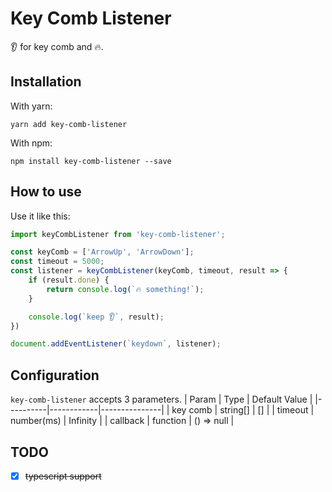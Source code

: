 # Key Comb Listener

👂 for key comb and 🔥.

## Installation

With yarn:
```
yarn add key-comb-listener
```

With npm:
```
npm install key-comb-listener --save
```

## How to use

Use it like this:

```javascript
import keyCombListener from 'key-comb-listener';

const keyComb = ['ArrowUp', 'ArrowDown'];
const timeout = 5000;
const listener = keyCombListener(keyComb, timeout, result => {
    if (result.done) {
        return console.log(`🔥 something!`);
    }

    console.log(`keep 👂`, result);
})

document.addEventListener(`keydown`, listener);
```

## Configuration

`key-comb-listener` accepts 3 parameters.
| Param    | Type       | Default Value |
|----------|------------|---------------|
| key comb | string[]   | []            |
| timeout  | number(ms) | Infinity      |
| callback | function   | () => null    |

## TODO
- [x] ~~typescript support~~
